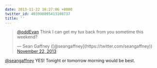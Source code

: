 ```yaml
---
date: 2013-11-22 16:27:06 +0000
twitter_id: 403998095413108737
title: ''
---
```


<blockquote class="twitter-tweet"><p lang="en" dir="ltr"><a href="https://twitter.com/oddEvan?ref_src=twsrc%5Etfw">@oddEvan</a> Think I can get my tux back from you sometime this weekend?</p>&mdash; Sean Gaffney ([@seangaffney](https://twitter.com/seangaffney)) <a href="https://twitter.com/seangaffney/status/403997867872116737?ref_src=twsrc%5Etfw">November 22, 2013</a></blockquote>
<script async src="https://platform.twitter.com/widgets.js" charset="utf-8"></script>

[@seangaffney](https://twitter.com/seangaffney) YES! Tonight or tomorrow morning would be best.
